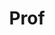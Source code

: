 ---
layout: person
given: Carl Henrik
family: Ek
department: Department of Computer Science and Technology
title: Prof
job_title: 'Senior Lecturer '
email: che29@cam.ac.uk
crsid: che29
---